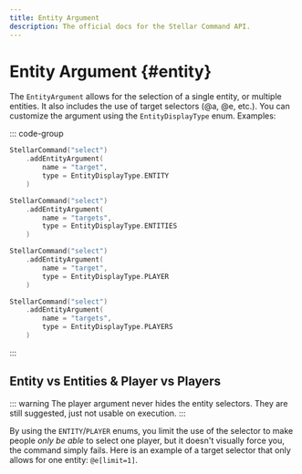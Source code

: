 ```yaml
---
title: Entity Argument
description: The official docs for the Stellar Command API.
---
```


# Entity Argument {#entity}

The `EntityArgument` allows for the selection of a single entity, or multiple entities. It also includes the use of target selectors (@a, @e, etc.). You can customize the argument using the `EntityDisplayType` enum. Examples:

::: code-group
```kotlin [Entity]
StellarCommand("select")
    .addEntityArgument(
        name = "target",
        type = EntityDisplayType.ENTITY
    )
```
```kotlin [Entities]
StellarCommand("select")
    .addEntityArgument(
        name = "targets",
        type = EntityDisplayType.ENTITIES
    )
```
```kotlin [Player]
StellarCommand("select")
    .addEntityArgument(
        name = "target",
        type = EntityDisplayType.PLAYER
    )
```
```kotlin [Players]
StellarCommand("select")
    .addEntityArgument(
        name = "targets",
        type = EntityDisplayType.PLAYERS
    )
```
:::

## Entity vs Entities & Player vs Players

::: warning
The player argument never hides the entity selectors. They are still suggested, just not usable on execution.
:::

By using the `ENTITY`/`PLAYER` enums, you limit the use of the selector to make people _only be able_ to select one player, but it doesn't visually force you, the command simply fails. Here is an example of a target selector that only allows for one entity: `@e[limit=1]`.